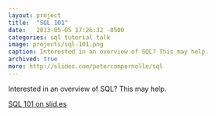 ```yaml
---
layout: project
title:  "SQL 101"
date:   2013-05-05 17:26:32 -0500
categories: sql tutorial talk
image: projects/sql-101.png
caption: Interested in an overview of SQL? This may help.
archived: true
more: http://slides.com/petercompernolle/sql
---
```


Interested in an overview of SQL? This may help.

[SQL 101 on slid.es](http://slides.com/petercompernolle/sql)
